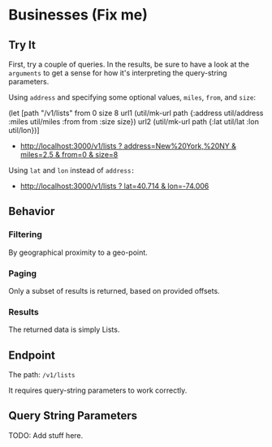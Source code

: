 # Businesses  (Fix me)

## Try It

First, try a couple of queries.  In the results, be sure to have a
look at the `arguments` to get a sense for how it's interpreting the
query-string parameters.

Using `address` and specifying some optional values, `miles`, `from`,
and `size`:

  (let [path "/v1/lists"
        from 0
        size 8
        url1 (util/mk-url path {:address util/address
                                :miles util/miles
                                :from from :size size})
        url2 (util/mk-url path {:lat util/lat :lon util/lon})]

* [http://localhost:3000/v1/lists ?
   address=New%20York,%20NY &
   miles=2.5 &
   from=0 & size=8
  ](http://localhost:3000/v1/lists?address=New%20York,%20NY&miles=2.5&from=0&size=8)

Using `lat` and `lon` instead of `address:`

* [http://localhost:3000/v1/lists ?
   lat=40.714 &
   lon=-74.006
  ](http://localhost:3000/v1/lists?lat=40.714&lon=-74.006)

## Behavior
      
### Filtering

By geographical proximity to a geo-point.
      
### Paging

Only a subset of results is returned, based on provided offsets.
      
### Results

The returned data is simply Lists.
      
## Endpoint

The path: `/v1/lists`

It requires query-string parameters to work correctly.
      
## Query String Parameters

TODO: Add stuff here.
